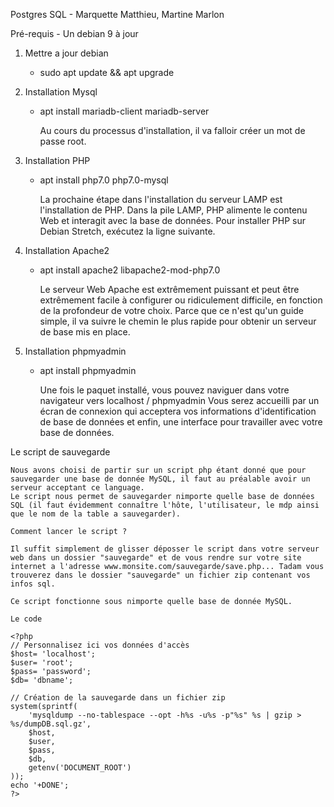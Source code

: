 Postgres SQL - Marquette Matthieu, Martine Marlon

Pré-requis 
  	- Un debian 9 à jour

1) Mettre a jour debian

 	- sudo apt update && apt upgrade

2) Installation Mysql

 	- apt install mariadb-client mariadb-server

   		Au cours du processus d'installation, il va falloir créer un mot de passe root.

3) Installation PHP

 	- apt install php7.0 php7.0-mysql

   		La prochaine étape dans l'installation du serveur LAMP est l'installation de PHP. Dans la pile LAMP, PHP alimente le contenu Web et interagit avec la base de données. Pour installer PHP sur Debian Stretch, exécutez la ligne suivante.


4) Installation Apache2

 	- apt install apache2 libapache2-mod-php7.0

   		Le serveur Web Apache est extrêmement puissant et peut être extrêmement facile à configurer ou ridiculement difficile, en fonction de la profondeur de votre choix. Parce que ce n'est qu'un guide simple, il va suivre le chemin le plus rapide pour obtenir un serveur de base mis en place.

5) Installation phpmyadmin

 	- apt install phpmyadmin

   		Une fois le paquet installé, vous pouvez naviguer dans votre navigateur vers localhost / phpmyadmin Vous serez accueilli par un écran de connexion qui acceptera vos informations d'identification de base de données et enfin, une interface pour travailler avec votre base de données.

Le script de sauvegarde
	
	Nous avons choisi de partir sur un script php étant donné que pour sauvegarder une base de donnée MySQL, il faut au préalable avoir un serveur acceptant ce language.
	Le script nous permet de sauvegarder nimporte quelle base de données SQL (il faut évidemment connaître l'hôte, l'utilisateur, le mdp ainsi que le nom de la table a sauvegarder).

	Comment lancer le script ?

	Il suffit simplement de glisser déposser le script dans votre serveur web dans un dossier "sauvegarde" et de vous rendre sur votre site internet a l'adresse www.monsite.com/sauvegarde/save.php... Tadam vous trouverez dans le dossier "sauvegarde" un fichier zip contenant vos infos sql.

	Ce script fonctionne sous nimporte quelle base de donnée MySQL.

	Le code

	<?php
	// Personnalisez ici vos données d'accès
	$host= 'localhost';
	$user= 'root';
	$pass= 'password';
	$db= 'dbname';

	// Création de la sauvegarde dans un fichier zip
	system(sprintf(
		'mysqldump --no-tablespace --opt -h%s -u%s -p"%s" %s | gzip > %s/dumpDB.sql.gz',
		$host,
		$user,
		$pass,
		$db,
		getenv('DOCUMENT_ROOT')
	));
	echo '+DONE';
	?>
